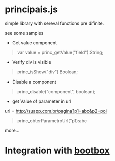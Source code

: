 # principais.js
simple library with sereval functions pre difinite.

see some samples

*  Get value component

> var value = princ_getValue("field"):String;

*  Verify div is visible

> princ_isShow("div"):Boolean;

*  Disable a component

> princ_disable("component", boolean);

* get Value of parameter in url

url = http://suapp.com.br/pagina?p1=abc&p2=poi

>  princ_obterParametroUrl("p1):abc

more...

# Integration with [bootbox](http://bootboxjs.com/)
